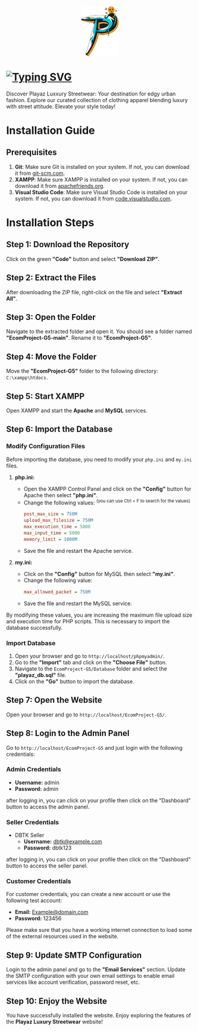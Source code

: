 

<p align="center">
  <img src="./Assets/Images/Logo_1.png" width="100" align="center"/>
</p>

# [![Typing SVG](https://readme-typing-svg.demolab.com?font=Fira+Code&weight=500&size=35&pause=1000&multiline=true&random=false&width=525&height=55&lines=PLAYAZ+LUXURY+STREETWEAR)](https://git.io/typing-svg)

Discover Playaz Luxxury Streetwear: Your destination for edgy urban fashion. Explore our curated collection of clothing apparel blending luxury with street attitude. Elevate your style today!

# Installation Guide

## Prerequisites

1. **Git**: Make sure Git is installed on your system. If not, you can download it from [git-scm.com](https://git-scm.com/).
2. **XAMPP**: Make sure XAMPP is installed on your system. If not, you can download it from [apachefriends.org](https://www.apachefriends.org/download.html).
3. **Visual Studio Code**: Make sure Visual Studio Code is installed on your system. If not, you can download it from [code.visualstudio.com](https://code.visualstudio.com/).

# Installation Steps

## Step 1: Download the Repository

Click on the green **"Code"** button and select **"Download ZIP"**.

## Step 2: Extract the Files

After downloading the ZIP file, right-click on the file and select **"Extract All"**.

## Step 3: Open the Folder

Navigate to the extracted folder and open it. You should see a folder named **"EcomProject-G5-main"**. Rename it to **"EcomProject-G5"**.

## Step 4: Move the Folder

Move the **"EcomProject-G5"** folder to the following directory: `C:\xampp\htdocs`.

## Step 5: Start XAMPP

Open XAMPP and start the **Apache** and **MySQL** services.

## Step 6: Import the Database

### Modify Configuration Files

Before importing the database, you need to modify your `php.ini` and `my.ini` files.

1. **php.ini:**

   - Open the XAMPP Control Panel and click on the **"Config"** button for Apache then select **"php.ini"**.
   - Change the following values: <sup>(you can use Ctrl + F to search for the values)</sup>
     ```ini
     post_max_size = 750M
     upload_max_filesize = 750M
     max_execution_time = 5000
     max_input_time = 5000
     memory_limit = 1000M
     ```
   - Save the file and restart the Apache service.

2. **my.ini:**
   - Click on the **"Config"** button for MySQL then select **"my.ini"**.
   - Change the following value:
     ```ini
     max_allowed_packet = 750M
     ```
   - Save the file and restart the MySQL service.

By modifying these values, you are increasing the maximum file upload size and execution time for PHP scripts. This is necessary to import the database successfully.

### Import Database

1. Open your browser and go to `http://localhost/phpmyadmin/`.
2. Go to the **"Import"** tab and click on the **"Choose File"** button.
3. Navigate to the `EcomProject-G5/Database` folder and select the **"playaz_db.sql"** file.
4. Click on the **"Go"** button to import the database.

## Step 7: Open the Website

Open your browser and go to `http://localhost/EcomProject-G5/`.

## Step 8: Login to the Admin Panel

Go to `http://localhost/EcomProject-G5` and just login with the following credentials:

### Admin Credentials

- **Username:** admin
- **Password:** admin

after logging in, you can click on your profile then click on the "Dashboard" button to access the admin panel.

### Seller Credentials

- DBTK Seller
  - **Username:** dbtk@example.com
  - **Password:** dbtk123

after logging in, you can click on your profile then click on the "Dashboard" button to access the seller panel.

### Customer Credentials

For customer credentials, you can create a new account or use the following test account:

- **Email:** Example@domain.com
- **Password:** 123456

Please make sure that you have a working internet connection to load some of the external resources used in the website. 

## Step 9: Update SMTP Configuration

Login to the admin panel and go to the **"Email Services"** section. Update the SMTP configuration with your own email settings to enable email services like account verification, password reset, etc.

## Step 10: Enjoy the Website

You have successfully installed the website. Enjoy exploring the features of the <strong>Playaz Luxury Streetwear</strong> website!
